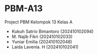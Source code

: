 # PBM-A13
Project PBM Kelompok 13 Kelas A
- Kukuh Satrio Bimantoro (202410102094)
- M. Najib Fikri (202410102033)
- Yuniar Emilia (202410102048)
- Laida Lavenia. H (202410102041)
